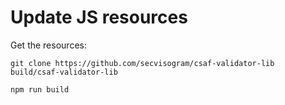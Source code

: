# Update JS resources

Get the resources:

```shell
git clone https://github.com/secvisogram/csaf-validator-lib build/csaf-validator-lib
```

```shell
npm run build
```